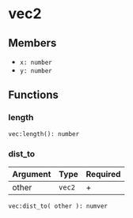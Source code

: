 # vec2

## Members

* `x: number`
* `y: number`

## Functions

### length

```
vec:length(): number
```

### dist\_to

| Argument | Type   | Required |
| -------- | ------ | -------- |
| other    | `vec2` | +        |

```
vec:dist_to( other ): numver
```
